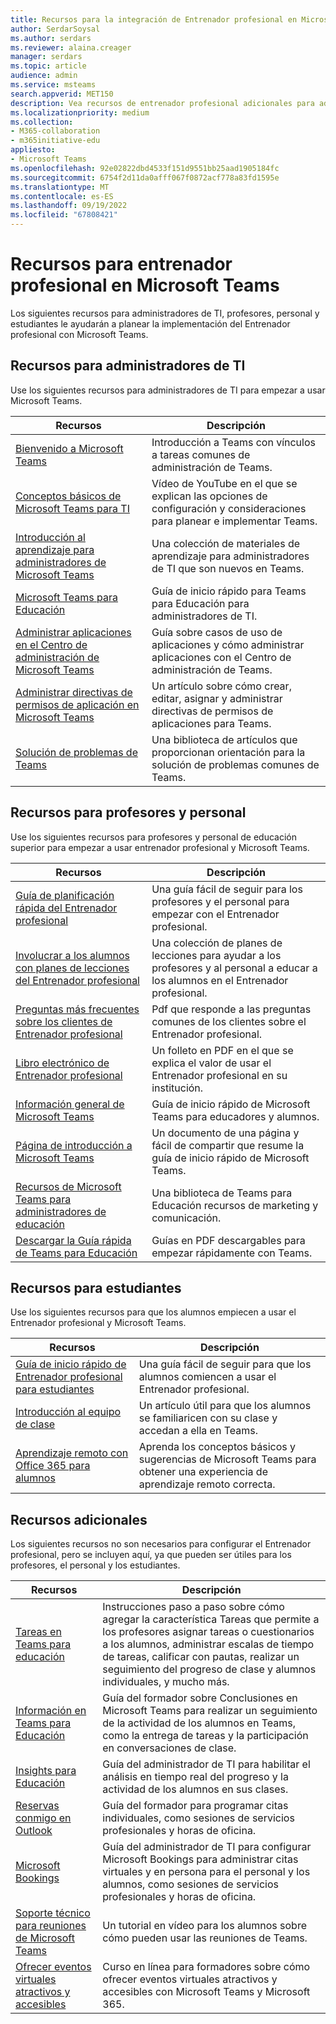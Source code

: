 ```yaml
---
title: Recursos para la integración de Entrenador profesional en Microsoft Teams
author: SerdarSoysal
ms.author: serdars
ms.reviewer: alaina.creager
manager: serdars
ms.topic: article
audience: admin
ms.service: msteams
search.appverid: MET150
description: Vea recursos de entrenador profesional adicionales para administradores de TI, profesores, miembros del personal y estudiantes.
ms.localizationpriority: medium
ms.collection:
- M365-collaboration
- m365initiative-edu
appliesto:
- Microsoft Teams
ms.openlocfilehash: 92e02822dbd4533f151d9551bb25aad1905184fc
ms.sourcegitcommit: 6754f2d11da0afff067f0872acf778a83fd1595e
ms.translationtype: MT
ms.contentlocale: es-ES
ms.lasthandoff: 09/19/2022
ms.locfileid: "67808421"
---
```

# <a name="resources-for-career-coach-in-microsoft-teams"></a>Recursos para entrenador profesional en Microsoft Teams

Los siguientes recursos para administradores de TI, profesores, personal y estudiantes le ayudarán a planear la implementación del Entrenador profesional con Microsoft Teams.

## <a name="resources-for-it-admins"></a>Recursos para administradores de TI

Use los siguientes recursos para administradores de TI para empezar a usar Microsoft Teams.

|Recursos |Descripción |
|---------|------------|
| [Bienvenido a Microsoft Teams](Teams-overview.md) | Introducción a Teams con vínculos a tareas comunes de administración de Teams. |
| [Conceptos básicos de Microsoft Teams para TI](https://www.youtube.com/watch?v=MfDB7VenWuA&list=PLXtHYVsvn_b_JeDjgD5XdkyHTDXdYgPGn) | Vídeo de YouTube en el que se explican las opciones de configuración y consideraciones para planear e implementar Teams. |
| [Introducción al aprendizaje para administradores de Microsoft Teams](ITAdmin-readiness.md) | Una colección de materiales de aprendizaje para administradores de TI que son nuevos en Teams. |
| [Microsoft Teams para Educación](Teams-quick-start-edu.yml) | Guía de inicio rápido para Teams para Educación para administradores de TI. |
| [Administrar aplicaciones en el Centro de administración de Microsoft Teams](manage-apps.md) | Guía sobre casos de uso de aplicaciones y cómo administrar aplicaciones con el Centro de administración de Teams. |
| [Administrar directivas de permisos de aplicación en Microsoft Teams](teams-app-permission-policies.md) | Un artículo sobre cómo crear, editar, asignar y administrar directivas de permisos de aplicaciones para Teams. |
| [Solución de problemas de Teams](/microsoftteams/troubleshoot/teams-welcome) | Una biblioteca de artículos que proporcionan orientación para la solución de problemas comunes de Teams. |

## <a name="resources-for-faculty-and-staff"></a>Recursos para profesores y personal

Use los siguientes recursos para profesores y personal de educación superior para empezar a usar entrenador profesional y Microsoft Teams.

| Recursos | Descripción |
|----------|-------------|
| [Guía de planificación rápida del Entrenador profesional](https://support.microsoft.com/topic/career-coach-quick-planning-guide-c5d0b934-bfcf-4fe7-8a85-ba7bbb1b6ad4) | Una guía fácil de seguir para los profesores y el personal para empezar con el Entrenador profesional. |
| [Involucrar a los alumnos con planes de lecciones del Entrenador profesional](https://support.microsoft.com/topic/get-started-with-career-coach-goals-and-activities-086ce412-05de-4259-a9fd-c96471cef1b0?preview=true) | Una colección de planes de lecciones para ayudar a los profesores y al personal a educar a los alumnos en el Entrenador profesional. |
| [Preguntas más frecuentes sobre los clientes de Entrenador profesional](https://edudownloads.azureedge.net/msdownloads/Customer_FAQ-Career_Coach.pdf) | Pdf que responde a las preguntas comunes de los clientes sobre el Entrenador profesional. |
| [Libro electrónico de Entrenador profesional](https://msp1151126154693.blob.core.windows.net/msdownloads/Microsoft_Career_Coach_Personalized_Career_Guidance_eBook.pdf) | Un folleto en PDF en el que se explica el valor de usar el Entrenador profesional en su institución. |
| [Información general de Microsoft Teams](https://support.microsoft.com/teams) | Guía de inicio rápido de Microsoft Teams para educadores y alumnos. |
| [Página de introducción a Microsoft Teams](https://download.microsoft.com/download/8/f/1/8f187ed2-a4b8-4269-b756-744c2e81a423/teams-for-education-getting-started-1-pager.pdf) | Un documento de una página y fácil de compartir que resume la guía de inicio rápido de Microsoft Teams. |
| [Recursos de Microsoft Teams para administradores de educación](resources-teams-edu.md) | Una biblioteca de Teams para Educación recursos de marketing y comunicación. |
| [Descargar la Guía rápida de Teams para Educación](https://support.microsoft.com/topic/downloadable-guides-6bd3eb82-0a0f-43cc-a4d2-c9f4e7ebdf39) | Guías en PDF descargables para empezar rápidamente con Teams. |

## <a name="resources-for-students"></a>Recursos para estudiantes

Use los siguientes recursos para que los alumnos empiecen a usar el Entrenador profesional y Microsoft Teams.

|Recursos |Descripción |
|---------|------------|
| [Guía de inicio rápido de Entrenador profesional para estudiantes](https://support.microsoft.com/topic/career-coach-quick-start-guide-for-students-c419db47-9290-4961-9684-c3f86a9b3708) | Una guía fácil de seguir para que los alumnos comiencen a usar el Entrenador profesional. |
| [Introducción al equipo de clase](https://support.microsoft.com/topic/get-started-in-your-class-team-6b5fd708-35b9-4caf-b66e-d8f2468e4fd5#ID0EDD=Students) | Un artículo útil para que los alumnos se familiaricen con su clase y accedan a ella en Teams. |
| [Aprendizaje remoto con Office 365 para alumnos](https://support.microsoft.com/topic/remote-learning-with-office-365-for-students-eea3ee92-ba42-4217-90d4-155f9a5477e4) | Aprenda los conceptos básicos y sugerencias de Microsoft Teams para obtener una experiencia de aprendizaje remoto correcta. |

## <a name="additional-resources"></a>Recursos adicionales

Los siguientes recursos no son necesarios para configurar el Entrenador profesional, pero se incluyen aquí, ya que pueden ser útiles para los profesores, el personal y los estudiantes.

|Recursos |Descripción |
|---------|------------|
| [Tareas en Teams para educación](https://support.microsoft.com/topic/microsoft-teams-5aa4431a-8a3c-4aa5-87a6-b6401abea114?ui=en-us&rs=en-us&ad=us#ID0EAABAAA=Assignments&ID0EBBD=Assignments) | Instrucciones paso a paso sobre cómo agregar la característica Tareas que permite a los profesores asignar tareas o cuestionarios a los alumnos, administrar escalas de tiempo de tareas, calificar con pautas, realizar un seguimiento del progreso de clase y alumnos individuales, y mucho más. |
| [Información en Teams para Educación](https://support.microsoft.com/topic/educator-s-guide-to-insights-in-microsoft-teams-27b56255-90c0-47aa-bac3-1c9f50157181) | Guía del formador sobre Conclusiones en Microsoft Teams para realizar un seguimiento de la actividad de los alumnos en Teams, como la entrega de tareas y la participación en conversaciones de clase. |
| [Insights para Educación](class-insights.md) | Guía del administrador de TI para habilitar el análisis en tiempo real del progreso y la actividad de los alumnos en sus clases. |
| [Reservas conmigo en Outlook](/microsoft-365/bookings/bookings-in-outlook) | Guía del formador para programar citas individuales, como sesiones de servicios profesionales y horas de oficina. |
| [Microsoft Bookings](/microsoft-365/bookings/bookings-overview) | Guía del administrador de TI para configurar Microsoft Bookings para administrar citas virtuales y en persona para el personal y los alumnos, como sesiones de servicios profesionales y horas de oficina. |
| [Soporte técnico para reuniones de Microsoft Teams](https://www.microsoft.com/videoplayer/embed/RE4rxIX?pid=ocpVideo0-innerdiv-oneplayer&postJsllMsg=true&maskLevel=20&market=en-us) | Un tutorial en vídeo para los alumnos sobre cómo pueden usar las reuniones de Teams. |
| [Ofrecer eventos virtuales atractivos y accesibles](/training/paths/m365-virtual-events-fundamentals/) | Curso en línea para formadores sobre cómo ofrecer eventos virtuales atractivos y accesibles con Microsoft Teams y Microsoft 365. |
